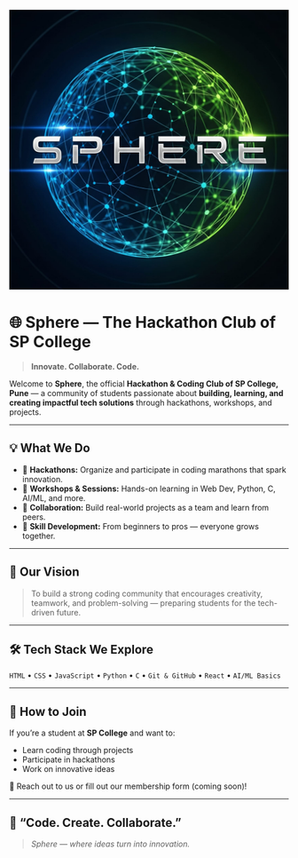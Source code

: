 ![Sphere Logo](https://github.com/Anish1302D/Sphere-Coding-Club/blob/main/LOGO.jpg?raw=true)

# 🌐 Sphere — The Hackathon Club of SP College

> **Innovate. Collaborate. Code.**

Welcome to **Sphere**, the official **Hackathon & Coding Club of SP College, Pune** — a community of students passionate about **building, learning, and creating impactful tech solutions** through hackathons, workshops, and projects.

---

## 💡 What We Do
- 🧠 **Hackathons:** Organize and participate in coding marathons that spark innovation.  
- 💬 **Workshops & Sessions:** Hands-on learning in Web Dev, Python, C, AI/ML, and more.  
- 🤝 **Collaboration:** Build real-world projects as a team and learn from peers.  
- 🚀 **Skill Development:** From beginners to pros — everyone grows together.  

---

## 🧩 Our Vision
> To build a strong coding community that encourages creativity, teamwork, and problem-solving — preparing students for the tech-driven future.

---

## 🛠️ Tech Stack We Explore
`HTML` • `CSS` • `JavaScript` • `Python` • `C` • `Git & GitHub` • `React` • `AI/ML Basics`

---

## 💬 How to Join
If you’re a student at **SP College** and want to:
- Learn coding through projects  
- Participate in hackathons  
- Work on innovative ideas  

📩 Reach out to us or fill out our membership form (coming soon)!

---

## 🌟 “Code. Create. Collaborate.”
> _Sphere — where ideas turn into innovation._
